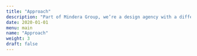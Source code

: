 ```yaml
---
title: "Approach"
description: "Part of Mindera Group, we’re a design agency with a difference. A small studio of designers, innovators, and strategists that can make your business a breakout success."
date: 2020-01-01
menu: main
name: "Approach"
weight: 3
draft: false
---
```



